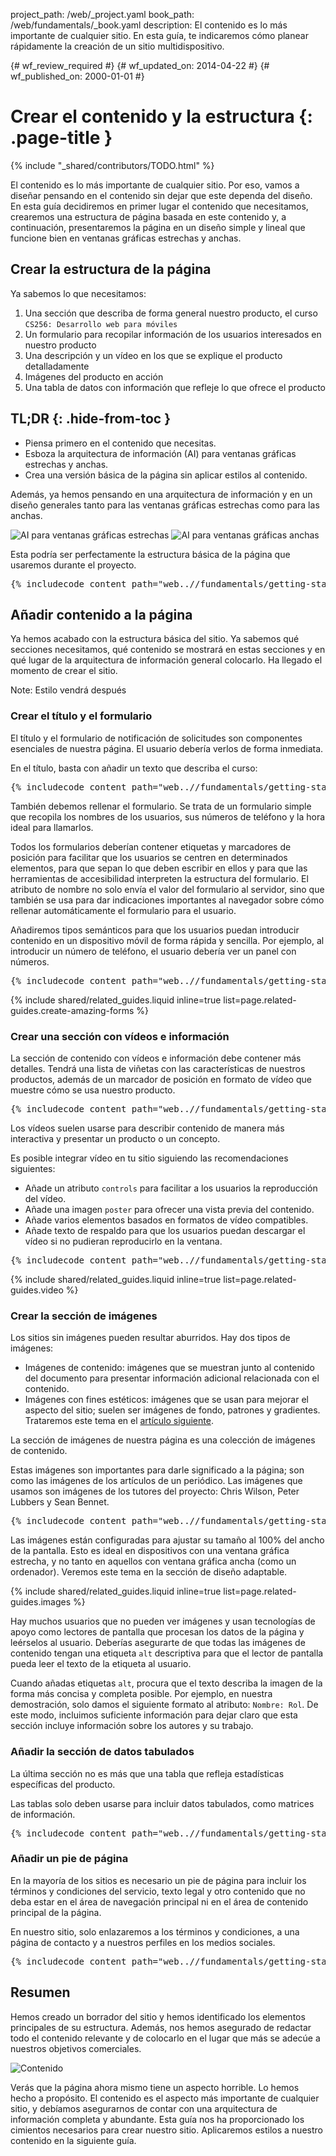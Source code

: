 project_path: /web/_project.yaml
book_path: /web/fundamentals/_book.yaml
description: El contenido es lo más importante de cualquier sitio. En esta guía, te indicaremos cómo planear rápidamente la creación de un sitio multidispositivo.

{# wf_review_required #}
{# wf_updated_on: 2014-04-22 #}
{# wf_published_on: 2000-01-01 #}

# Crear el contenido y la estructura {: .page-title }

{% include "_shared/contributors/TODO.html" %}



El contenido es lo más importante de cualquier sitio. Por eso, vamos a diseñar pensando en el contenido sin dejar que este dependa del diseño. En esta guía decidiremos en primer lugar el contenido que necesitamos, crearemos una estructura de página basada en este contenido y, a continuación, presentaremos la página en un diseño simple y lineal que funcione bien en ventanas gráficas estrechas y anchas.


## Crear la estructura de la página

Ya sabemos lo que necesitamos:

1.  Una sección que describa de forma general nuestro producto, el curso `CS256: Desarrollo web para móviles`
2.  Un formulario para recopilar información de los usuarios interesados en nuestro producto
3.  Una descripción y un vídeo en los que se explique el producto detalladamente
4.  Imágenes del producto en acción
5.  Una tabla de datos con información que refleje lo que ofrece el producto

## TL;DR {: .hide-from-toc }
- Piensa primero en el contenido que necesitas.
- Esboza la arquitectura de información (AI) para ventanas gráficas estrechas y anchas.
- Crea una versión básica de la página sin aplicar estilos al contenido.


Además, ya hemos pensando en una arquitectura de información y en un diseño generales tanto para las ventanas gráficas estrechas como para las anchas.

<div class="mdl-grid">
  <img class="mdl-cell mdl-cell--6--col" src="images/narrowviewport.png" alt="AI para ventanas gráficas estrechas">
  <img  class="mdl-cell mdl-cell--6--col" src="images/wideviewport.png" alt="AI para ventanas gráficas anchas">
</div>

Esta podría ser perfectamente la estructura básica de la página que usaremos durante el proyecto.

<pre class="prettyprint">
{% includecode content_path="web..//fundamentals/getting-started/your-first-multi-screen-site/_code/addstructure.html" region_tag="structure" %}
</pre>

## Añadir contenido a la página

Ya hemos acabado con la estructura básica del sitio. Ya sabemos qué secciones necesitamos, qué contenido se mostrará en estas secciones y en qué lugar de la arquitectura de información general colocarlo. Ha llegado el momento de crear el sitio.

<!-- TODO: Verify note type! -->
Note: Estilo vendrá después

### Crear el título y el formulario

El título y el formulario de notificación de solicitudes son componentes esenciales de nuestra página. El usuario debería verlos de forma inmediata.

En el título, basta con añadir un texto que describa el curso:

<pre class="prettyprint">
{% includecode content_path="web..//fundamentals/getting-started/your-first-multi-screen-site/_code/addheadline.html" region_tag="headline" %}
</pre>

También debemos rellenar el formulario.
Se trata de un formulario simple que recopila los nombres de los usuarios, sus números de teléfono y la hora ideal para llamarlos.

Todos los formularios deberían contener etiquetas y marcadores de posición para facilitar que los usuarios se centren en determinados elementos, para que sepan lo que deben escribir en ellos y para que las herramientas de accesibilidad interpreten la estructura del formulario.  El atributo de nombre no solo envía el valor del formulario al servidor, sino que también se usa para dar indicaciones importantes al navegador sobre cómo rellenar automáticamente el formulario para el usuario.

Añadiremos tipos semánticos para que los usuarios puedan introducir contenido en un dispositivo móvil de forma rápida y sencilla.  Por ejemplo, al introducir un número de teléfono, el usuario debería ver un panel con números.

<pre class="prettyprint">
{% includecode content_path="web..//fundamentals/getting-started/your-first-multi-screen-site/_code/addform.html" region_tag="form" %}
</pre>

{% include shared/related_guides.liquid inline=true list=page.related-guides.create-amazing-forms %}

### Crear una sección con vídeos e información

La sección de contenido con vídeos e información debe contener más detalles.
Tendrá una lista de viñetas con las características de nuestros productos, además de un marcador de posición en formato de vídeo que muestre cómo se usa nuestro producto.

<pre class="prettyprint">
{% includecode content_path="web..//fundamentals/getting-started/your-first-multi-screen-site/_code/addcontent.html" region_tag="section1" %}
</pre>

Los vídeos suelen usarse para describir contenido de manera más interactiva y presentar un producto o un concepto.

Es posible integrar vídeo en tu sitio siguiendo las recomendaciones siguientes:

*  Añade un atributo `controls` para facilitar a los usuarios la reproducción del vídeo.
*  Añade una imagen `poster` para ofrecer una vista previa del contenido.
*  Añade varios elementos <source> basados en formatos de vídeo compatibles.
*  Añade texto de respaldo para que los usuarios puedan descargar el vídeo si no pudieran reproducirlo en la ventana.

<pre class="prettyprint">
{% includecode content_path="web..//fundamentals/getting-started/your-first-multi-screen-site/_code/addvideo.html" region_tag="video" lang=html %}
</pre>

{% include shared/related_guides.liquid inline=true list=page.related-guides.video %}

### Crear la sección de imágenes

Los sitios sin imágenes pueden resultar aburridos. Hay dos tipos de imágenes:

*  Imágenes de contenido: imágenes que se muestran junto al contenido del documento para presentar información adicional relacionada con el contenido.
*  Imágenes con fines estéticos: imágenes que se usan para mejorar el aspecto del sitio; suelen ser imágenes de fondo, patrones y gradientes.  Trataremos este tema en el [artículo siguiente]({{page.nextPage.relative_url}}).

La sección de imágenes de nuestra página es una colección de imágenes de contenido.

Estas imágenes son importantes para darle significado a la página; son como las imágenes de los artículos de un periódico. Las imágenes que usamos son imágenes de los tutores del proyecto: Chris Wilson, Peter Lubbers y Sean Bennet.

<pre class="prettyprint">
{% includecode content_path="web..//fundamentals/getting-started/your-first-multi-screen-site/_code/addimages.html" region_tag="images" lang=html %}
</pre>

Las imágenes están configuradas para ajustar su tamaño al 100% del ancho de la pantalla. Esto es ideal en dispositivos con una ventana gráfica estrecha, y no tanto en aquellos con ventana gráfica ancha (como un ordenador).  Veremos este tema en la sección de diseño adaptable.

{% include shared/related_guides.liquid inline=true list=page.related-guides.images %}

Hay muchos usuarios que no pueden ver imágenes y usan tecnologías de apoyo como lectores de pantalla que procesan los datos de la página y leérselos al usuario.  Deberías asegurarte de que todas las imágenes de contenido tengan una etiqueta `alt` descriptiva para que el lector de pantalla pueda leer el texto de la etiqueta al usuario.

Cuando añadas etiquetas `alt`, procura que el texto describa la imagen de la forma más concisa y completa posible.  Por ejemplo, en nuestra demostración, solo damos el siguiente formato al atributo: `Nombre: Rol`. De este modo, incluimos suficiente información para dejar claro que esta sección incluye información sobre los autores y su trabajo.

### Añadir la sección de datos tabulados

La última sección no es más que una tabla que refleja estadísticas específicas del producto.

Las tablas solo deben usarse para incluir datos tabulados, como matrices de información.

<pre class="prettyprint">
{% includecode content_path="web..//fundamentals/getting-started/your-first-multi-screen-site/_code/addcontent.html" region_tag="section3" %}
</pre>

### Añadir un pie de página

En la mayoría de los sitios es necesario un pie de página para incluir los términos y condiciones del servicio, texto legal y otro contenido que no deba estar en el área de navegación principal ni en el área de contenido principal de la página.

En nuestro sitio, solo enlazaremos a los términos y condiciones, a una página de contacto y a nuestros perfiles en los medios sociales.

<pre class="prettyprint">
{% includecode content_path="web..//fundamentals/getting-started/your-first-multi-screen-site/_code/addcontent.html" region_tag="footer" %}
</pre>

## Resumen

Hemos creado un borrador del sitio y hemos identificado los elementos principales de su estructura.  Además, nos hemos asegurado de redactar todo el contenido relevante y de colocarlo en el lugar que más se adecúe a nuestros objetivos comerciales.

<div class="mdl-grid">
  <img class="mdl-cell mdl-cell--6--col" src="images/content.png" alt="Contenido">
  <img  class="mdl-cell mdl-cell--6--col" src="images/narrowsite.png" alt="">
</div>

Verás que la página ahora mismo tiene un aspecto horrible. Lo hemos hecho a propósito. 
El contenido es el aspecto más importante de cualquier sitio, y debíamos asegurarnos de contar con una arquitectura de información completa y abundante. Esta guía nos ha proporcionado los cimientos necesarios para crear nuestro sitio. Aplicaremos estilos a nuestro contenido en la siguiente guía.




